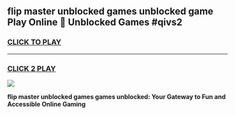 
## flip master unblocked games unblocked game Play Online 👋 Unblocked Games #qivs2
<h3>
<a href="https://premium.freeplayer.one?title=flip_master_unblocked_games&ref=21F">CLICK TO PLAY</a></h3>
<hr>

<h3>
<a href="https://premium.freeplayer.one?title=flip_master_unblocked_games&ref=21F">CLICK 2 PLAY</a>
  
</h3>

<a href="https://premium.freeplayer.one?title=flip_master_unblocked_games&ref=21F/"><img src="https://clearcache.store/games.png"></a>


**flip master unblocked games games unblocked: Your Gateway to Fun and Accessible Online Gaming**

